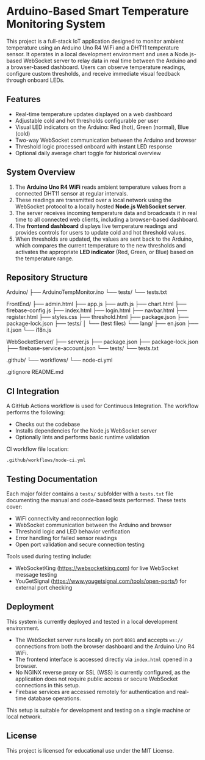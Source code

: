 # Arduino-Based Smart Temperature Monitoring System

This project is a full-stack IoT application designed to monitor ambient temperature using an Arduino Uno R4 WiFi and a DHT11 temperature sensor. It operates in a local development environment and uses a Node.js-based WebSocket server to relay data in real time between the Arduino and a browser-based dashboard. Users can observe temperature readings, configure custom thresholds, and receive immediate visual feedback through onboard LEDs.

## Features

- Real-time temperature updates displayed on a web dashboard
- Adjustable cold and hot thresholds configurable per user
- Visual LED indicators on the Arduino: Red (hot), Green (normal), Blue (cold)
- Two-way WebSocket communication between the Arduino and browser
- Threshold logic processed onboard with instant LED response
- Optional daily average chart toggle for historical overview


## System Overview

1. The **Arduino Uno R4 WiFi** reads ambient temperature values from a connected DHT11 sensor at regular intervals.
2. These readings are transmitted over a local network using the WebSocket protocol to a locally hosted **Node.js WebSocket server**.
3. The server receives incoming temperature data and broadcasts it in real time to all connected web clients, including a browser-based dashboard.
4. The **frontend dashboard** displays live temperature readings and provides controls for users to update cold and hot threshold values.
5. When thresholds are updated, the values are sent back to the Arduino, which compares the current temperature to the new thresholds and activates the appropriate **LED indicator** (Red, Green, or Blue) based on the temperature range.


## Repository Structure

Arduino/
  ├── ArduinoTempMonitor.ino
  └── tests/
      └── tests.txt

FrontEnd/
  ├── admin.html
  ├── app.js
  ├── auth.js
  ├── chart.html
  ├── firebase-config.js
  ├── index.html
  ├── login.html
  ├── navbar.html
  ├── register.html
  ├── styles.css
  ├── threshold.html
  ├── package.json
  ├── package-lock.json
  ├── tests/
  │   └── (test files)
  └── lang/
      ├── en.json
      ├── it.json
      └── i18n.js

WebSocketServer/
  ├── server.js
  ├── package.json
  ├── package-lock.json
  ├── firebase-service-account.json
  └── tests/
      └── tests.txt

.github/
  └── workflows/
      └── node-ci.yml

.gitignore
README.md


## CI Integration

A GitHub Actions workflow is used for Continuous Integration. The workflow performs the following:
- Checks out the codebase
- Installs dependencies for the Node.js WebSocket server
- Optionally lints and performs basic runtime validation

CI workflow file location:
```
.github/workflows/node-ci.yml
```

## Testing Documentation

Each major folder contains a `tests/` subfolder with a `tests.txt` file documenting the manual and code-based tests performed. These tests cover:
- WiFi connectivity and reconnection logic
- WebSocket communication between the Arduino and browser
- Threshold logic and LED behavior verification
- Error handling for failed sensor readings
- Open port validation and secure connection testing

Tools used during testing include:
- WebSocketKing (https://websocketking.com) for live WebSocket message testing
- YouGetSignal (https://www.yougetsignal.com/tools/open-ports/) for external port checking

## Deployment

This system is currently deployed and tested in a local development environment.

- The WebSocket server runs locally on port `8081` and accepts `ws://` connections from both the browser dashboard and the Arduino Uno R4 WiFi.
- The frontend interface is accessed directly via `index.html` opened in a browser.
- No NGINX reverse proxy or SSL (WSS) is currently configured, as the application does not require public access or secure WebSocket connections in this setup.
- Firebase services are accessed remotely for authentication and real-time database operations.

This setup is suitable for development and testing on a single machine or local network.

## License

This project is licensed for educational use under the MIT License.